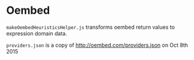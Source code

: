 # Oembed

`makeOembedHeuristicsHelper.js` transforms oembed return values to expression domain data.

`providers.json` is a copy of http://oembed.com/providers.json on Oct 8th 2015